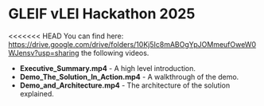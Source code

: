 # GLEIF vLEI Hackathon 2025
<<<<<<< HEAD
You can find here: https://drive.google.com/drive/folders/10Kj5Ic8mABOgYpJOMmeufOweW0WJensv?usp=sharing the following videos.

* **Executive_Summary.mp4** - A high level introduction.
* **Demo_The_Solution_In_Action.mp4** - A walkthrough of the demo.
* **Demo_and_Architecture.mp4** - The architecture of the solution explained.